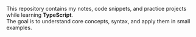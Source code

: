 This repository contains my notes, code snippets, and practice projects while learning **TypeScript**.  
The goal is to understand core concepts, syntax, and apply them in small examples.